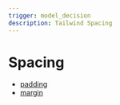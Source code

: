 ```yaml
---
trigger: model_decision
description: Tailwind Spacing
---
```


# Spacing

- [padding](https://tailwindcss.com/docs/padding)
- [margin](https://tailwindcss.com/docs/margin)
